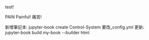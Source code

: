 test!

PAIN Painful!
痛苦!


新增筆記本:
jupyter-book create Control-System
要改_config.yml
更新:
jupyter-book build my-book --builder html